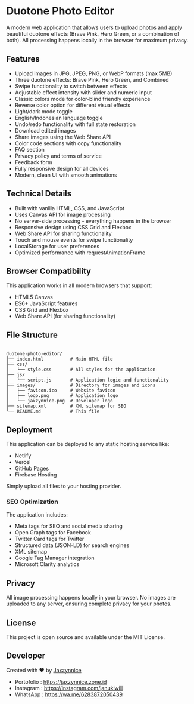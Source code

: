 # Duotone Photo Editor

A modern web application that allows users to upload photos and apply beautiful duotone effects (Brave Pink, Hero Green, or a combination of both). All processing happens locally in the browser for maximum privacy.

## Features

- Upload images in JPG, JPEG, PNG, or WebP formats (max 5MB)
- Three duotone effects: Brave Pink, Hero Green, and Combined
- Swipe functionality to switch between effects
- Adjustable effect intensity with slider and numeric input
- Classic colors mode for color-blind friendly experience
- Reverse color option for different visual effects
- Light/dark mode toggle
- English/Indonesian language toggle
- Undo/redo functionality with full state restoration
- Download edited images
- Share images using the Web Share API
- Color code sections with copy functionality
- FAQ section
- Privacy policy and terms of service
- Feedback form
- Fully responsive design for all devices
- Modern, clean UI with smooth animations

## Technical Details

- Built with vanilla HTML, CSS, and JavaScript
- Uses Canvas API for image processing
- No server-side processing - everything happens in the browser
- Responsive design using CSS Grid and Flexbox
- Web Share API for sharing functionality
- Touch and mouse events for swipe functionality
- LocalStorage for user preferences
- Optimized performance with requestAnimationFrame

## Browser Compatibility

This application works in all modern browsers that support:
- HTML5 Canvas
- ES6+ JavaScript features
- CSS Grid and Flexbox
- Web Share API (for sharing functionality)

## File Structure

```

duotone-photo-editor/
├── index.html          # Main HTML file
├── css/
│   └── style.css       # All styles for the application
├── js/
│   └── script.js       # Application logic and functionality
├── images/             # Directory for images and icons
│   ├── favicon.ico     # Website favicon
│   ├── logo.png        # Application logo
│   └── jaxzynnice.png  # Developer logo
├── sitemap.xml         # XML sitemap for SEO
└── README.md           # This file

```

## Deployment

This application can be deployed to any static hosting service like:
- Netlify
- Vercel
- GitHub Pages
- Firebase Hosting

Simply upload all files to your hosting provider.

### SEO Optimization

The application includes:
- Meta tags for SEO and social media sharing
- Open Graph tags for Facebook
- Twitter Card tags for Twitter
- Structured data (JSON-LD) for search engines
- XML sitemap
- Google Tag Manager integration
- Microsoft Clarity analytics

## Privacy

All image processing happens locally in your browser. No images are uploaded to any server, ensuring complete privacy for your photos.

## License

This project is open source and available under the MIT License.

## Developer

Created with ❤️ by [Jaxzynnice](https://wa.me/6283872050439)

- Portofolio : https://jaxzynnice.zone.id
- Instagram : https://instagram.com/janukiwill
- WhatsApp : https://wa.me/6283872050439
